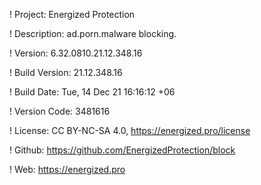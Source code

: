 ! Project: Energized Protection

! Description: ad.porn.malware blocking.

! Version: 6.32.0810.21.12.348.16

! Build Version: 21.12.348.16

! Build Date: Tue, 14 Dec 21 16:16:12 +06

! Version Code: 3481616

! License: CC BY-NC-SA 4.0, https://energized.pro/license

! Github: https://github.com/EnergizedProtection/block

! Web: https://energized.pro
